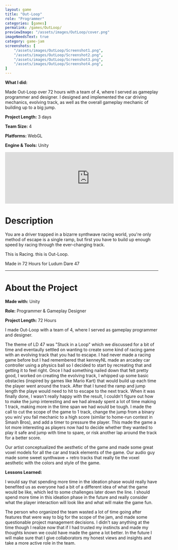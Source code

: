 ```yaml
---
layout: game
title: "Out-Loop"
role: "Programmer"
categories: [games]
permalink: /games/OutLoop/
previewImage: "/assets/images/OutLoop/cover.png"
imageNeedsText: true
category: game-jam
screenshots: [
    "/assets/images/OutLoop/Screenshot1.png",
    "/assets/images/OutLoop/Screenshot2.png",
    "/assets/images/OutLoop/Screenshot3.png",
    "/assets/images/OutLoop/Screenshot4.png",
]
---
```

**What I did:** 

Made Out-Loop over 72 hours with a team of 4, where I served as gameplay programmer and designer. I designed and implemented the car driving mechanics, evolving track, as well as the overall gameplay mechanic of building up to a big jump.

**Project Length:** 3 days

**Team Size:** 4

**Platforms:** WebGL

**Engine & Tools:** Unity
<!--more-->
<div class="itch-container">
<iframe src="https://itch.io/embed/785113?border_width=2&amp;bg_color=fec2f7&amp;border_color=9f00c9" width="554" height="169" frameborder="0"><a href="https://jaideng123.itch.io/out-loop">Out-Loop by Jaiden Gerig</a></iframe>
</div>

# Description
You are a driver trapped in a bizarre synthwave racing world, you're only method of escape is a single ramp, but first you have to build up enough speed by racing through the ever-changing track.

This is Racing. this is Out-Loop.

Made in 72 Hours for Ludum Dare 47

---
# About the Project
**Made with:** Unity

**Role:** Programmer & Gameplay Designer

**Project Length:** 72 Hours

I made Out-Loop with a team of 4, where I served as gameplay programmer and designer.

The theme of LD 47 was "Stuck in a Loop" which we discussed for a bit of time and eventaully settled on wanting to create some kind of racing game with an evolving track that you had to escape. I had never made a racing game before but I had remembered that kenneyNL made an arcadey car controller using a physics ball so I decided to start by recreating that and getting it to feel right. Once I had something nailed down that felt pretty good, I worked on creating the evolving track, I whipped up some basic obstacles (inspired by games like Mario Kart) that would build up each time the player went around the track. After that I tuned the ramp and jump length the playe would need to hit to escape to the next track. When it was finally done, I wasn't really happy with the result, I couldn't figure out how to make the jump interesting and we had already spent a lot of time making 1 track, making more in the time span we had would be tough. I made the call to cut the scope of the game to 1 track, change the jump from a binary you win/ you fail mechanic to a high score (similar to home-run contest in Smash Bros), and add a timer to pressure the player. This made the game a lot more interesting as players now had to decide whether they wanted to play it safe and jump with time to spare, or risk another lap around the track for a better score.

Our artist conceptualized the aesthetic of the game and made some great voxel models for all the car and track elements of the game. Our audio guy made some sweet synthwave + retro tracks that really tie the voxel aesthetic with the colors and style of the game.

**Lessons Learned:**

I would say that spending more time in the ideation phase would really have benefited us as everyone had a bit of a different idea of what the game would be like, which led to some challenges later down the line. I should spend more time in this ideation phase in the future and really consider what the player interaction will look like and what will make the game fun.

The person who organized the team wasted a lot of time going after features that were way to big for the scope of the jam, and made some questionable project management decisions. I didn't say anything at the time though I realize now that if I had trusted my instincts and made my thoughts known we could have made the game a lot better. In the future I will make sure that I give collaborators my honest views and insights and take a more active role in the team.

